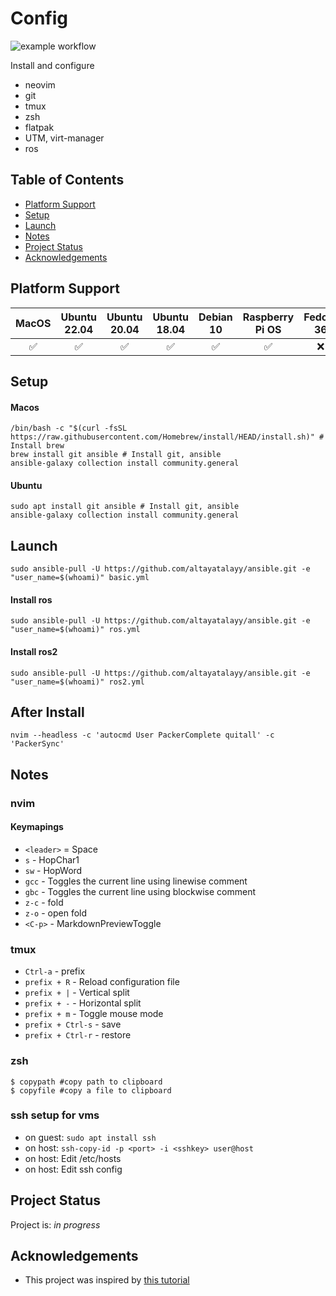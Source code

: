 # Config
![example workflow](https://github.com/altayatalayy/ansible/actions/workflows/CI.yml/badge.svg)

Install and configure
* neovim
* git
* tmux
* zsh
* flatpak
* UTM, virt-manager
* ros

## Table of Contents
* [Platform Support](#platform-support)
* [Setup](#setup)
* [Launch](#launch)
* [Notes](#notes)
* [Project Status](#project-status)
* [Acknowledgements](#acknowledgements)
<!-- * [License](#license) -->

## Platform Support

|  MacOS  | Ubuntu 22.04 | Ubuntu 20.04 | Ubuntu 18.04 | Debian 10 | Raspberry Pi OS | Fedora 36 | Arch Linux |
|  :---:  | :----------: | :----------: | :----------: | :-------: | :-------------: | :-------: | :--------: |
|    ✅   |       ✅    |       ✅      |       ✅     |     ✅    |        ✅       |    :x:    |     :x:    |

## Setup
#### Macos
```
/bin/bash -c "$(curl -fsSL https://raw.githubusercontent.com/Homebrew/install/HEAD/install.sh)" # Install brew
brew install git ansible # Install git, ansible
ansible-galaxy collection install community.general
```
#### Ubuntu
```
sudo apt install git ansible # Install git, ansible
ansible-galaxy collection install community.general
```

## Launch
```
sudo ansible-pull -U https://github.com/altayatalayy/ansible.git -e "user_name=$(whoami)" basic.yml
```
#### Install ros
```
sudo ansible-pull -U https://github.com/altayatalayy/ansible.git -e "user_name=$(whoami)" ros.yml
```
#### Install ros2
```
sudo ansible-pull -U https://github.com/altayatalayy/ansible.git -e "user_name=$(whoami)" ros2.yml
```

## After Install
```
nvim --headless -c 'autocmd User PackerComplete quitall' -c 'PackerSync'
``` 
  
## Notes
### nvim
#### Keymapings
- `<leader>` = Space
- `s` - HopChar1
- `sw` - HopWord
- `gcc` - Toggles the current line using linewise comment
- `gbc` - Toggles the current line using blockwise comment
- `z-c` - fold
- `z-o` - open fold
- `<C-p>` - MarkdownPreviewToggle


### tmux
- `Ctrl-a` - prefix
- `prefix + R` - Reload configuration file
- `prefix + |` - Vertical split
- `prefix + -` - Horizontal split
- `prefix + m` - Toggle mouse mode 
- `prefix + Ctrl-s` - save
- `prefix + Ctrl-r` - restore

### zsh

```
$ copypath #copy path to clipboard
$ copyfile #copy a file to clipboard
```

### ssh setup for vms
- on guest: `sudo apt install ssh`
- on host: `ssh-copy-id -p <port> -i <sshkey> user@host`
- on host: Edit /etc/hosts
- on host: Edit ssh config 


## Project Status
Project is: _in progress_ 

## Acknowledgements
- This project was inspired by [this tutorial](https://www.example.com)
